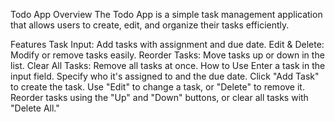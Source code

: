Todo App
Overview
The Todo App is a simple task management application that allows users to create, edit, and organize their tasks efficiently.

Features
Task Input: Add tasks with assignment and due date.
Edit & Delete: Modify or remove tasks easily.
Reorder Tasks: Move tasks up or down in the list.
Clear All Tasks: Remove all tasks at once.
How to Use
Enter a task in the input field.
Specify who it's assigned to and the due date.
Click "Add Task" to create the task.
Use "Edit" to change a task, or "Delete" to remove it.
Reorder tasks using the "Up" and "Down" buttons, or clear all tasks with "Delete All."

